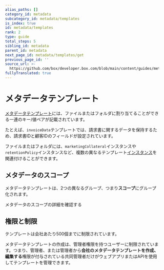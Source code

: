 ```yaml
---
alias_paths: []
category_id: metadata
subcategory_id: metadata/templates
is_index: true
id: metadata/templates
rank: 2
type: guide
total_steps: 5
sibling_id: metadata
parent_id: metadata
next_page_id: metadata/templates/get
previous_page_id: ''
source_url: >-
  https://github.com/box/developer.box.com/blob/main/content/guides/metadata/templates/index.md
fullyTranslated: true
---
```

# メタデータテンプレート

[メタデータテンプレート][template]には、ファイルまたはフォルダに割り当てることができる一連のキー/値ペアが記載されています。

たとえば、`invoiceData`テンプレートでは、請求書に関するデータを保持するため、請求書IDと顧客IDのフィールドが設定されています。

ファイルまたはフォルダには、`marketingCollateral`インスタンスや`retentionPolicy`インスタンスなど、複数の異なるテンプレート[インスタンス][instance]を関連付けることができます。

## メタデータのスコープ

メタデータテンプレートは、2つの異なるグループ、つまり**スコープ**にグループ化されます。

<CTA to="g://metadata/scopes">

メタデータのスコープの詳細を確認する

</CTA>

## 権限と制限

テンプレートは会社あたり500個までに制限されています。

メタデータテンプレートの作成は、管理者権限を持つユーザーに制限されています。つまり、管理者、または管理者から**会社のメタデータテンプレートを作成、編集する**権限が付与されている共同管理者だけがウェブアプリまたはAPIを使用してテンプレートを管理できます。

[instance]: g://metadata/instances

[template]: g://metadata/templates